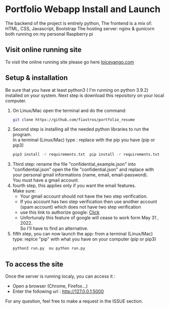 # Portfolio Webapp Install and Launch

The backend of the project is entirely python, 
The frontend is a mix of: HTML, CSS, Javascript, Bootstrap
The hosting server: nginx & gunicorn both running on my personal Raspberry pi

## Visit online running site

To visit the online running site please go here <a href="https://loiceyango.com/">loiceyango.com</a>

## Setup & installation

Be sure that you have at least python3 ( I'm running on python 3.9.2) installed on your system.
Next step is download this repository on your local computer. 
<ol>
<li> On Linux/Mac open the terminal and do the command: 

```bash
git clone https://github.com/fiastros/portfolio_resume
```
</li>


<li>Second step is installing all the needed python libraries to run the program. 
<br> In a terminal (Linux/Mac) type : replace with the pip you have (pip or pip3)

```bash
pip3 install -r requirements.txt  pip install -r requirements.txt
```
</li>

<li>
Third step: rename the file "confidential_example.json" into "confidential.json"
open the file "confidential.json" and replace with your personal gmail 
informations (name, email, email-password). <br>
You must have a gmail account. 
</li>

<li>
fourth step,  this applies only if you want the email features.
<br> Make sure: 
<ul>
<li>Your gmail account should not have the two step verification. </li>
<li>If you account has two step verification then use another account (spam account) which 
does not have two step verification </li>
<li>use this link to authorize google: 
<a  href="https://www.google.com/settings/security/lesssecureapps">Click</a> </li>
<li>Unfortunaly this feature of google will cease to work form May 31 , 2022. <br>
So I'll have to find an alternative.</li>
</ul>

</li>

<li>
fifth step, you can now launch the app: 
from a terminal (Linux/Mac) type: replce "pip" with what you have on your computer 
(pip or pip3)

```bash
python3 run.py  ou python run.py
```
</li>
</ol>

## To access the site

Once the server is running localy, you can access it : 
- Open a browser (Chrome, Firefox...)
- Enter the following url : http://127.0.0.1:5000

For any question, feel free to make a request in the ISSUE section.